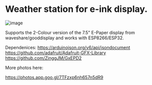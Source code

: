 # Weather station for e-ink display.

![image](https://lavron.info/esp8266-esp32-e-paper-weather-station.jpg) 

Supports the 2-Colour version of the 7.5" E-Paper display from waveshare/gooddisplay and works with ESP8266/ESP32.

Dependenices:
https://arduinojson.org/v6/api/jsondocument
https://github.com/adafruit/Adafruit-GFX-Library
https://github.com/ZinggJM/GxEPD2

More photos here:

https://photos.app.goo.gl/7TFzxp6nh657n5dR9
